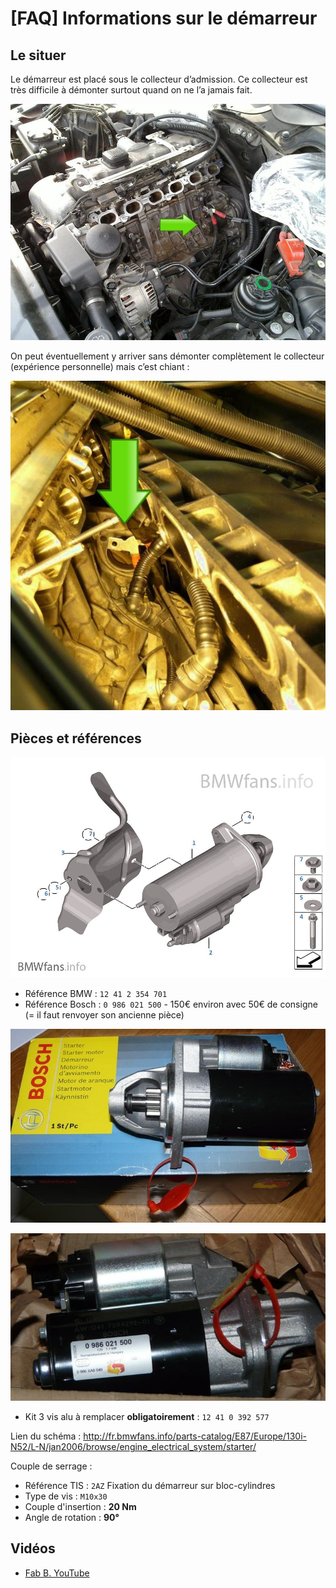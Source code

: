 # [FAQ] Informations sur le démarreur

## Le situer

Le démarreur est placé sous le collecteur d’admission. Ce collecteur est très difficile à démonter surtout quand on ne l’a jamais fait.

![démarreur](../images/demarreur/demarreur_01.jpg)

On peut éventuellement y arriver sans démonter complètement le collecteur (expérience personnelle) mais c’est chiant :

![démarreur](../images/demarreur/demarreur_02.jpg)

## Pièces et références

![démarreur](../images/demarreur/demarreur_03.jpg)

- Référence BMW : `12 41 2 354 701`
- Référence Bosch : `0 986 021 500` - 150€ environ avec 50€ de consigne (= il faut renvoyer son ancienne pièce)

![démarreur](../images/demarreur/demarreur_04.jpg)

![démarreur](../images/demarreur/demarreur_05.jpg)

- Kit 3 vis alu à remplacer **obligatoirement** : `12 41 0 392 577`

Lien du schéma : <http://fr.bmwfans.info/parts-catalog/E87/Europe/130i-N52/L-N/jan2006/browse/engine_electrical_system/starter/>

Couple de serrage :

- Référence TIS : `2AZ` Fixation du démarreur sur bloc-cylindres
- Type de vis : `M10x30`
- Couple d'insertion : **20 Nm**
- Angle de rotation : **90°**

## Vidéos

- [Fab B. YouTube](https://www.youtube.com/watch?v=ESpflMlHVWs&fbclid=IwAR26XSruM2X1K-gD30BT-UvsDXxVIfuifsYlfKfu0pbkoaDKR0NavFuYsm0)

